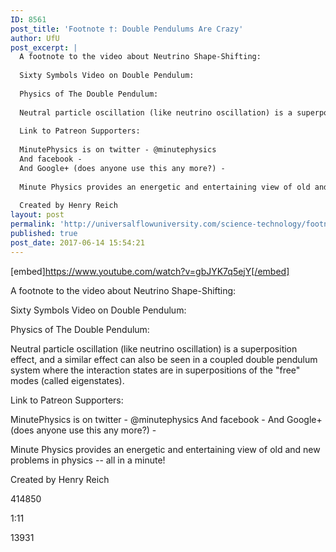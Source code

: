 ```yaml
---
ID: 8561
post_title: 'Footnote †: Double Pendulums Are Crazy'
author: UfU
post_excerpt: |
  A footnote to the video about Neutrino Shape-Shifting:
  
  Sixty Symbols Video on Double Pendulum:
  
  Physics of The Double Pendulum:
  
  Neutral particle oscillation (like neutrino oscillation) is a superposition effect, and a similar effect can also be seen in a coupled double pendulum system where the interaction states are in superpositions of the "free" modes (called eigenstates).
  
  Link to Patreon Supporters:
  
  MinutePhysics is on twitter - @minutephysics
  And facebook -
  And Google+ (does anyone use this any more?) -
  
  Minute Physics provides an energetic and entertaining view of old and new problems in physics -- all in a minute!
  
  Created by Henry Reich
layout: post
permalink: 'http://universalflowuniversity.com/science-technology/footnote-%e2%80%a0-double-pendulums-are-crazy/'
published: true
post_date: 2017-06-14 15:54:21
---
```

[embed]https://www.youtube.com/watch?v=gbJYK7q5ejY[/embed]<br>
<p>A footnote to the video about Neutrino Shape-Shifting: 

Sixty Symbols Video on Double Pendulum: 

Physics of The Double Pendulum: 

Neutral particle oscillation (like neutrino oscillation) is a superposition effect, and a similar effect can also be seen in a coupled double pendulum system where the interaction states are in superpositions of the "free" modes (called eigenstates).

Link to Patreon Supporters: 

MinutePhysics is on twitter - @minutephysics
And facebook - 
And Google+ (does anyone use this any more?) - 

Minute Physics provides an energetic and entertaining view of old and new problems in physics -- all in a minute!

Created by Henry Reich</p>
<p>414850</p>
<p>1:11</p>
<p>13931</p>
<br></br>